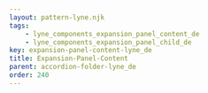 ```yaml
---
layout: pattern-lyne.njk
tags: 
    - lyne_components_expansion_panel_content_de
    - lyne_components_expansion_panel_child_de
key: expansion-panel-content-lyne_de
title: Expansion-Panel-Content
parent: accordion-folder-lyne_de
order: 240
---
```

